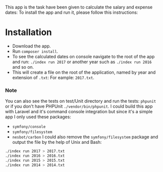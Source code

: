 This app is the task have been given to calculate the salary and expense dates:
To install the app and run it, please follow this instructions:

# Installation

- Download the app.
- Run `composer install`.
- To see the calculated dates on console navigate to the root of the app and run: `./index run 2017` or another year such as `./index run 2016` and so on.
- This will create a file on the root of the application, named by year and extension of `.txt`: For eample: `2017.txt`.

### Note
You can also see the tests on test/Unit directory and run the tests: `phpunit` or if you don't have PHPUnit `./vendor/bin/phpunit`.
I could build this app with Laravel and it's command console integration but since it's a simple app I only used these packages:
- `symfony/console`
- `symfony/filesystem`
- `nesbot/carbon` 
I could also remove the `symfony/filesystem` package and output the file by the help of Unix and Bash: 

```bash
./index run 2017 > 2017.txt
./index run 2016 > 2016.txt
./index run 2015 > 2015.txt
./index run 2014 > 2014.txt
``` 